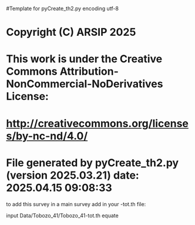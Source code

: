 #Template for pyCreate_th2.py
encoding utf-8

# Copyright (C) ARSIP 2025
# This work is under the Creative Commons Attribution-NonCommercial-NoDerivatives License:
# <http://creativecommons.org/licenses/by-nc-nd/4.0/>


# File generated by pyCreate_th2.py (version 2025.03.21) date: 2025.04.15 09:08:33

to add this survey in a main survey add in your -tot.th file: 

input Data/Tobozo_41/Tobozo_41-tot.th
equate
